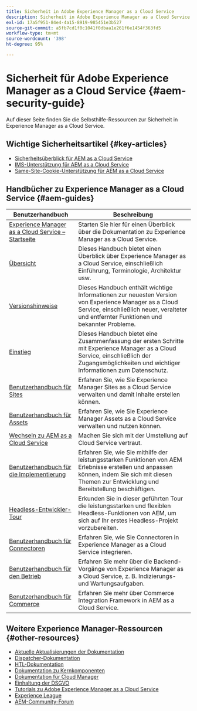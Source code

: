 ```yaml
---
title: Sicherheit in Adobe Experience Manager as a Cloud Service
description: Sicherheit in Adobe Experience Manager as a Cloud Service – Selbsthilfe-Ressourcen und Links zur Dokumentation
exl-id: 17a5f951-84e4-4a15-8919-985451e3b527
source-git-commit: a5fb7cd1f0c1041f0dbaa1e261f6e1454f363fd5
workflow-type: tm+mt
source-wordcount: '398'
ht-degree: 95%

---
```


# Sicherheit für Adobe Experience Manager as a Cloud Service {#aem-security-guide}

Auf dieser Seite finden Sie die Selbsthilfe-Ressourcen zur Sicherheit in Experience Manager as a Cloud Service.

## Wichtige Sicherheitsartikel {#key-articles}

* [Sicherheitsüberblick für AEM as a Cloud Service](/help/security/cloud-service-security-overview.md)
* [IMS-Unterstützung für AEM as a Cloud Service](ims-support.md)
* [Same-Site-Cookie-Unterstützung für AEM as a Cloud Service](same-site-cookie-support.md)

## Handbücher zu Experience Manager as a Cloud Service {#aem-guides}

| Benutzerhandbuch | Beschreibung |
|---|---|
| [Experience Manager as a Cloud Service – Startseite](/help/landing/home.md) | Starten Sie hier für einen Überblick über die Dokumentation zu Experience Manager as a Cloud Service. |
| [Übersicht](/help/overview/home.md) | Dieses Handbuch bietet einen Überblick über Experience Manager as a Cloud Service, einschließlich Einführung, Terminologie, Architektur usw. |
| [Versionshinweise](/help/release-notes/home.md) | Dieses Handbuch enthält wichtige Informationen zur neuesten Version von Experience Manager as a Cloud Service, einschließlich neuer, veralteter und entfernter Funktionen und bekannter Probleme. |
| [Einstieg](/help/onboarding/home.md) | Dieses Handbuch bietet eine Zusammenfassung der ersten Schritte mit Experience Manager as a Cloud Service, einschließlich der Zugangsmöglichkeiten und wichtiger Informationen zum Datenschutz. |
| [Benutzerhandbuch für Sites](/help/sites-cloud/home.md) | Erfahren Sie, wie Sie Experience Manager Sites as a Cloud Service verwalten und damit Inhalte erstellen können. |
| [Benutzerhandbuch für Assets](/help/assets/home.md) | Erfahren Sie, wie Sie Experience Manager Assets as a Cloud Service verwalten und nutzen können. |
| [Wechseln zu AEM as a Cloud Service](/help/move-to-cloud-service/home.md) | Machen Sie sich mit der Umstellung auf Cloud Service vertraut. |
| [Benutzerhandbuch für die Implementierung](/help/implementing/home.md) | Erfahren Sie, wie Sie mithilfe der leistungsstarken Funktionen von AEM Erlebnisse erstellen und anpassen können, indem Sie sich mit diesen Themen zur Entwicklung und Bereitstellung beschäftigen. |
| [Headless-Entwickler-Tour](/help/journey-headless/developer/overview.md) | Erkunden Sie in dieser geführten Tour die leistungsstarken und flexiblen Headless-Funktionen von AEM, um sich auf Ihr erstes Headless-Projekt vorzubereiten. |
| [Benutzerhandbuch für Connectoren](/help/connectors/home.md) | Erfahren Sie, wie Sie Connectoren in Experience Manager as a Cloud Service integrieren. |
| [Benutzerhandbuch für den Betrieb](/help/operations/home.md) | Erfahren Sie mehr über die Backend-Vorgänge von Experience Manager as a Cloud Service, z. B. Indizierungs- und Wartungsaufgaben. |
| [Benutzerhandbuch für Commerce](/help/commerce-cloud/home.md) | Erfahren Sie mehr über Commerce Integration Framework in AEM as a Cloud Service. |

## Weitere Experience Manager-Ressourcen {#other-resources}

* [Aktuelle Aktualisierungen der Dokumentation](https://helpx.adobe.com/de/experience-manager/documentation-updates.html#AEMasaCloudService)
* [Dispatcher-Dokumentation](/help/implementing/dispatcher/overview.md)
* [HTL-Dokumentation](https://experienceleague.adobe.com/docs/experience-manager-htl/using/overview.html?lang=de)
* [Dokumentation zu Kernkomponenten](https://experienceleague.adobe.com/docs/experience-manager-core-components/using/introduction.html?lang=de)
* [Dokumentation für Cloud Manager](https://experienceleague.adobe.com/docs/experience-manager-cloud-service/onboarding/getting-access/cloud-service-programs/first-time-login.html?lang=de)
* [Einhaltung der DSGVO](/help/compliance/data-privacy-and-protection-readiness/aem-readiness.md)
* [Tutorials zu Adobe Experience Manager as a Cloud Service](https://experienceleague.adobe.com/docs/experience-manager-learn/cloud-service/overview.html?lang=de)
* [Experience League](https://guided.adobe.com/?promoid=K42KVXHD&amp;mv=other#solutions/experience-manager)
* [AEM-Community-Forum](https://forums.adobe.com/community/experience-cloud/marketing-cloud/experience-manager)
